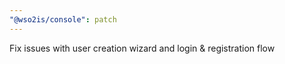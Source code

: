 ```yaml
---
"@wso2is/console": patch
---
```


Fix issues with user creation wizard and login & registration flow
